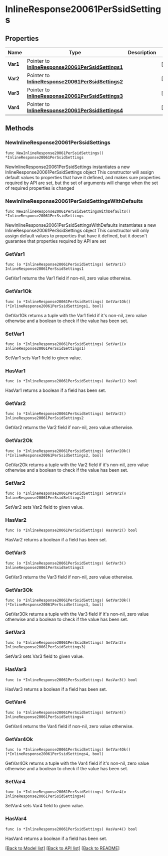 # InlineResponse20061PerSsidSettings

## Properties

Name | Type | Description | Notes
------------ | ------------- | ------------- | -------------
**Var1** | Pointer to [**InlineResponse20061PerSsidSettings1**](InlineResponse20061PerSsidSettings1.md) |  | [optional] 
**Var2** | Pointer to [**InlineResponse20061PerSsidSettings2**](InlineResponse20061PerSsidSettings2.md) |  | [optional] 
**Var3** | Pointer to [**InlineResponse20061PerSsidSettings3**](InlineResponse20061PerSsidSettings3.md) |  | [optional] 
**Var4** | Pointer to [**InlineResponse20061PerSsidSettings4**](InlineResponse20061PerSsidSettings4.md) |  | [optional] 

## Methods

### NewInlineResponse20061PerSsidSettings

`func NewInlineResponse20061PerSsidSettings() *InlineResponse20061PerSsidSettings`

NewInlineResponse20061PerSsidSettings instantiates a new InlineResponse20061PerSsidSettings object
This constructor will assign default values to properties that have it defined,
and makes sure properties required by API are set, but the set of arguments
will change when the set of required properties is changed

### NewInlineResponse20061PerSsidSettingsWithDefaults

`func NewInlineResponse20061PerSsidSettingsWithDefaults() *InlineResponse20061PerSsidSettings`

NewInlineResponse20061PerSsidSettingsWithDefaults instantiates a new InlineResponse20061PerSsidSettings object
This constructor will only assign default values to properties that have it defined,
but it doesn't guarantee that properties required by API are set

### GetVar1

`func (o *InlineResponse20061PerSsidSettings) GetVar1() InlineResponse20061PerSsidSettings1`

GetVar1 returns the Var1 field if non-nil, zero value otherwise.

### GetVar1Ok

`func (o *InlineResponse20061PerSsidSettings) GetVar1Ok() (*InlineResponse20061PerSsidSettings1, bool)`

GetVar1Ok returns a tuple with the Var1 field if it's non-nil, zero value otherwise
and a boolean to check if the value has been set.

### SetVar1

`func (o *InlineResponse20061PerSsidSettings) SetVar1(v InlineResponse20061PerSsidSettings1)`

SetVar1 sets Var1 field to given value.

### HasVar1

`func (o *InlineResponse20061PerSsidSettings) HasVar1() bool`

HasVar1 returns a boolean if a field has been set.

### GetVar2

`func (o *InlineResponse20061PerSsidSettings) GetVar2() InlineResponse20061PerSsidSettings2`

GetVar2 returns the Var2 field if non-nil, zero value otherwise.

### GetVar2Ok

`func (o *InlineResponse20061PerSsidSettings) GetVar2Ok() (*InlineResponse20061PerSsidSettings2, bool)`

GetVar2Ok returns a tuple with the Var2 field if it's non-nil, zero value otherwise
and a boolean to check if the value has been set.

### SetVar2

`func (o *InlineResponse20061PerSsidSettings) SetVar2(v InlineResponse20061PerSsidSettings2)`

SetVar2 sets Var2 field to given value.

### HasVar2

`func (o *InlineResponse20061PerSsidSettings) HasVar2() bool`

HasVar2 returns a boolean if a field has been set.

### GetVar3

`func (o *InlineResponse20061PerSsidSettings) GetVar3() InlineResponse20061PerSsidSettings3`

GetVar3 returns the Var3 field if non-nil, zero value otherwise.

### GetVar3Ok

`func (o *InlineResponse20061PerSsidSettings) GetVar3Ok() (*InlineResponse20061PerSsidSettings3, bool)`

GetVar3Ok returns a tuple with the Var3 field if it's non-nil, zero value otherwise
and a boolean to check if the value has been set.

### SetVar3

`func (o *InlineResponse20061PerSsidSettings) SetVar3(v InlineResponse20061PerSsidSettings3)`

SetVar3 sets Var3 field to given value.

### HasVar3

`func (o *InlineResponse20061PerSsidSettings) HasVar3() bool`

HasVar3 returns a boolean if a field has been set.

### GetVar4

`func (o *InlineResponse20061PerSsidSettings) GetVar4() InlineResponse20061PerSsidSettings4`

GetVar4 returns the Var4 field if non-nil, zero value otherwise.

### GetVar4Ok

`func (o *InlineResponse20061PerSsidSettings) GetVar4Ok() (*InlineResponse20061PerSsidSettings4, bool)`

GetVar4Ok returns a tuple with the Var4 field if it's non-nil, zero value otherwise
and a boolean to check if the value has been set.

### SetVar4

`func (o *InlineResponse20061PerSsidSettings) SetVar4(v InlineResponse20061PerSsidSettings4)`

SetVar4 sets Var4 field to given value.

### HasVar4

`func (o *InlineResponse20061PerSsidSettings) HasVar4() bool`

HasVar4 returns a boolean if a field has been set.


[[Back to Model list]](../README.md#documentation-for-models) [[Back to API list]](../README.md#documentation-for-api-endpoints) [[Back to README]](../README.md)



